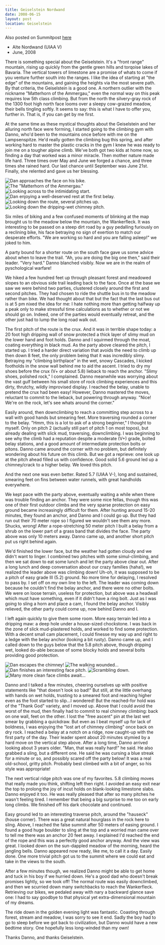 ```yaml
---
title: Geiselstein Nordwand
date: 2008-06-15
layout: post
location: Geiselstein
---
```


Also posted on Summitpost [here](http://www.summitpost.org/geiselstein-alte-nordwand/414600)

* Alte Nordwand (UIAA V)
* June, 2008

There is something special about the Geiselstein. It's a "front range"
mountain, rising up quickly from the gentle green hills and torqoise
lakes of Bavaria. The vertical towers of limestone are a promise of
whats to come if you venture further south into the ranges.  I like
the idea of starting at "the edge" of the mountains, and gaining the
heights via the most severe path. By that criteria, the Geiselstein is
a good one. A northern outlier with the nickname "Matterhorn of the
Ammergau," even the normal way on this peak requires low 5th class
climbing. But from the north the silvery-gray rock of the 1300 foot
high north face looms over a sleepy cow-grazed meadow, their bells
tingling softly. It seems to say: this is what I have to offer you,
further in.  That is, if you can get by me first.

At the same time as these mystical thoughts about the Geiselstein and
her alluring north face were forming, I started going to the climbing
gym with Danno, who'd been to the mountains once before with me on the
Lampsenspitze. He'd really gotten the climbing bug this spring, and
after working hard to master the plastic cracks in the gym I knew
he was ready to join me on a tougher alpine climb. We've both got two
kids at home now, so finding a day that worked was a minor
miracle. Then mother nature made life hard. Three times over May and
June we forged a chance, and three times she rained hard. Our last chance
until September was June 21st. Finally, she relented and gave us her
blessing.

![Dan approaches the face on his bike.](images/articles/trips/2008/geiselstein-1.jpg)
![The "Matterhorn of the Ammergau."](images/articles/trips/2008/geiselstein-2.jpg)
![Looking across to the intimidating start.](images/articles/trips/2008/geiselstein-3.jpg)
![Dan enjoying a well-deserved rest at the first belay.](images/articles/trips/2008/geiselstein-4.jpg)
![Looking down the route, several pitches up.](images/articles/trips/2008/geiselstein-6.jpg)
![Looking down the dripping-wet chimney pitch.](images/articles/trips/2008/geiselstein-7.jpg)

Six miles of biking and a few confused moments of blinking at the map
brought us to the meadow below the mountain, the Wankerfleck. It was
interesting to be passed on a steep dirt road by a guy pedalling
furiously on a reclining bike, his face betraying no sign of exertion
to match our desperate efforts. "We are working so hard and you are
falling asleep!" we joked to him.

A party bound for a shorter route on the south face gave us some
advice about when to leave the trail. "Ah, you are doing the big one
then," said their leader. "Very hard." Danno blanched visibly. Now we are
in the realm of pyschological warfare!

We hiked a few hundred feet up through pleasant forest and meadowed
slopes to an obvious side trail leading back to the face. Once at the
base we saw we were behind two parties, clustered closely around the
first and second pitches. They had chosen to ride the shuttle bus in
to the meadow rather than bike. We had thought about that but the fact
that the last bus out is at 5 pm nixed the idea for me: I hate nothing
more than getting halfway up a peak only to make stressful time
calculations as to whether or not we should go on. Indeed, one of the
parties would eventually retreat, and the other just had to lump the
long road walk out.

The first pitch of the route is the crux. And it was in terrible shape
today: a 20 foot high dripping wall of snow protected a thick layer of
slimy mud on the lower hand and foot holds. Danno and I squirmed
through the moat, coating everything in black mud. As the party above
cleared the pitch, I started up. I tried a harder direct variation that
avoids the need to climb up then down 8 feet, the only problem being
that it was incredibly slimy. Betraying my "climbing birthplace" in
the wet, snowy Cascades, I kicked footholds in the snow wall behind me
to aid the ascent. I tried to dry my shoes before the crux (V+ or
about 5.8) lieback to reach the anchor. "Slimy shoes, polished rock,"
I complained. Danno meanwhile was worrying about the vast gulf between
his small store of rock climbing experiences and this dirty, thrutchy,
wildly improvised display. I reached the belay, unable to pretend the
crux had been easy! However, Danno mastered the moves, reluctant to commit
to the lieback, but powering through anyway. "Nice! We're on the rock,
let's see whats around the corner."

Easily around, then downclimbing to reach a committing step across to
a wall with good hands but smearing feet. More traversing rounded a
corner to the belay. "Hmm, this is a lot to ask of a strong beginner,"
I thought to myself. Only on pitch 2 (actually still part of pitch 1
on most topos), but already dealing with slick mud, traversing,
downclimbing. I was beginning to see why the climb had a reputation
despite a moderate (V+) grade, bolted belay stations, and a good
amount of intermediate protection bolts or pitons. Danno came around
the corner with no problem, but definitely wondering about his future
on this climb. But we got a reprieve: one look up at the pitch ahead
filled us with confidence. Good solid 5.6 ground led up a
chimney/crack to a higher belay. We loved this pitch. 

And the next one
was even better. Rated 5.7 (UIAA V-), long and sustained, smearing
feet on fins between water runnels, with great handholds everywhere.

We kept pace with the party above, eventually waiting a while when
there was trouble finding an anchor. They were some nice fellas,
though this was one of their first outdoor climbs and the
very sparse protection on easy ground became increasingly
difficult for them. After hunting around 15-20 minutes, they found an anchor,
and Danno and I could go up. But they had run out their 70 meter rope
so I figured we wouldn't see them any more. Shucks, wrong! After a
rope-stretching 50 meter pitch I built a belay from a shrub on the
lower part of a grass band that divides the face. The party above was
only 10 meters away. Danno came up, and another short pitch put us
right behind again.

We'd finished the lower face, but the weather had gotten cloudy and we
didn't want to linger. I combined two pitches with some
simul-climbing, and then we sat down to eat some lunch and let the
party above clear out. After a long lunch and deep conversation about
our crazy families (haha!), we realized the leader above was climbing
down! Uh-oh, it was supposed to be a pitch of easy grade III (5.2)
ground. No more time for delaying, I resolved to pass by. I set off on
my own line to the left. The leader was coming down because he
couldn't find the belay anchor, and there were no other bolts. We were
on loose terrain, useless for protection, but above was a headwall
which must have something, even if it didn't have a ring bolt. Just as
I was going to sling a horn and place a cam, I found the belay
anchor. Visibly relieved, the other party could come up, now behind
Danno and I.

I left again quickly to give them some room. More easy
terrain led into a dripping maw: a deep hole under a house-sized
chockstone. I was back in the zone of slick mud-plastered holds, and
worked to find some protection. With a decent small cam placement, I
could finesse my way up and right to a ledge with the belay anchor
(looking a bit rusty). Danno came up, and I called down to the
guys below that the 5.8 pitch above, though dripping wet, looked
do-able because of some blocky holds and several bolts providing good
protection.

![Dan escapes the chimney!](images/articles/trips/2008/geiselstein-8.jpg)
![The walking wounded...](images/articles/trips/2008/geiselstein-9.jpg)
![Dan finishes an interesting face pitch.](images/articles/trips/2008/geiselstein-10.jpg)
![Scrambling down.](images/articles/trips/2008/geiselstein-12.jpg)
![Many more clean face climbs await...](images/articles/trips/2008/geiselstein-15.jpg)

Danno and I talked a few minutes, cheering ourselves up with positive
statements like "that doesn't look so bad!" But still, at the little
overhang with hands on wet holds, trusting to a smeared foot and
reaching higher even as the foot started to slip...I wondered! But the
reached-for hold was of the "Thank God" variety, and I moved up. Above
that I could avoid the worst of the mud, then finally had to commit to
real chimney climbing: back on one wall, feet on the other. I lost the
"free ascent" pin at the last wet smear by grabbing a quickdraw. But
even as I beat myself up for lack of boldness, I was enjoying the
"lost art of chimney climbing" once back on dry rock. I reached a
belay at a notch on a ridge, now caught-up with the first party of the
day. Their leader spent about 20 minutes stymied by a hard move on the
vertical step above. After a long time, Danno arrived looking about 3
years older. "Man, that was really hard!" he said. He also grabbed a
sling, but a different one. He said he was cursing a blue streak for a
minute or so, and possibly scared off the party below! It was a real
old-school, gritty pitch. Probably best climbed with a bit of anger,
so his style was appropriate!

The next vertical ridge pitch was one of my favorites. 5.8 climbing
moves that really made you think, shifting left then right. I avoided
an easy exit near the top to prolong the joy of incut holds on
blank-looking limestone slabs. Danno enjoyed it too. He was really
pleased that after so many pitches he wasn't feeling tired. I remember
that being a big surprise to me too on early long climbs. We finished
off his dark chocolate and continued. 

Easy ground led to an interesting traverse pitch, around the "hauseck"
(house corner). There was a great natural hourglass in the rock here
to sling. Above, I reached the false summit after 50 meters of easing
ground. I found a good huge boulder to sling at the top and a worried
man came over to tell me there was an anchor 20 feet away. I explained
I'd reached the end of the rope and this was a perfectly good anchor
anyway. And the view was great. I looked down on the sun-dappled
meadow of the morning, heard the jangling bells. Danno appeared now
ready, like me, to call it a day. Easily done. One more trivial pitch
got us to the summit where we could eat and take in the views to the
south.

After a few minutes though, we realized Danno might be able to get
home and tuck in his boy if we hurried down. He's a good dad who
doesn't break promises lightly, so we took off! The normal route was
easily downclimbed, and then we scurried down many switchbacks to
reach the Wankerfleck. Retrieving our bikes, we pedaled away with nary
a backward glance save one: I had to say goodbye to that physical yet
extra-dimensional mountain of my dreams. 

The ride down in the golden evening light was fantastic. Coasting
through forest, stream and meadow, I was sorry to see it end. Sadly
the boy had to go to sleep before we got back to civilization, but
Danno would have a new bedtime story. One hopefully less long-winded than
my own!

Thanks Danno, and thanks Geiselstein.

